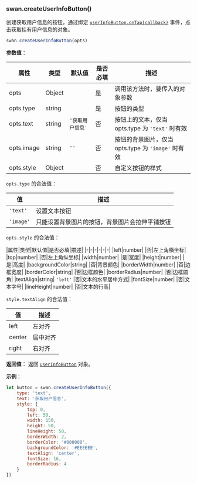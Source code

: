 ### swan.createUserInfoButton()

创建获取用户信息的按钮，通过绑定 [`userInfoButton.onTap(callback)`](#userInfoButton-onTap) 事件，点击获取挂有用户信息的对象。

```js
swan.createUserInfoButton(opts)
```

**参数值**：

|属性|类型|默认值|是否必填|描述|
|-|-|-|-|-|
|opts|Object| |是|调用该方法时，要传入的对象参数|
|opts.type|string| |是|按钮的类型|
|opts.text|string| `'获取用户信息'` |否|按钮上的文本，仅当 opts.type 为 `'text'` 时有效|
|opts.image|string| `''` |否|按钮的背景图片，仅当 opts.type 为 `'image'` 时有效|
|opts.style|Object| |否|自定义按钮的样式|

`opts.type` 的合法值：

|值|描述|
|-|-|
| `'text'` |设置文本按钮|
| `'image'` |只能设置背景图片的按钮，背景图片会拉伸平铺按钮|

`opts.style` 的合法值：

|属性|类型|默认值|是否必填|描述|
|-|-|-|-|-|-|
|left|number| |否|左上角横坐标|
|top|number| |否|左上角纵坐标|
|width|number| |是|宽度|
|height|number| |是|高度|
|backgroundColor|string| |否|背景颜色|
|borderWidth|number| |否|边框宽度|
|borderColor|string| |否|边框颜色|
|borderRadius|number| |否|边框圆角|
|textAlign|string| `'left'` |否|文本的水平居中方式|
|fontSize|number| |否|文本字号|
|lineHeight|number| |否|文本的行高|

`style.textAlign` 的合法值：

|值|描述|
|-|-|
|left|左对齐|
|center|居中对齐|
|right|右对齐|

**返回值**：
返回 [`userInfoButton`](#userInfoButton) 对象。

**示例**：

```js
let button = swan.createUserInfoButton({
    type: 'text',
    text: '获取用户信息',
    style: {
        top: 0,
        left: 50,
        width: 150,
        height: 50,
        lineHeight: 50,
        borderWidth: 2,
        borderColor: '#000000',
        backgroundColor: '#EEEEEE',
        textAlign: 'center',
        fontSize: 16,
        borderRadius: 4
    }
})
```